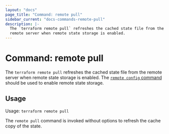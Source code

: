 ```yaml
---
layout: "docs"
page_title: "Command: remote pull"
sidebar_current: "docs-commands-remote-pull"
description: |-
  The `terraform remote pull` refreshes the cached state file from the
  remote server when remote state storage is enabled.
---
```


# Command: remote pull

The `terraform remote pull` refreshes the cached state file from the
remote server when remote state storage is enabled. The [`remote config`
command](/docs/commands/remote-config.html) should be used to enable
remote state storage.

## Usage

Usage: `terraform remote pull`

The `remote pull` command is invoked without options to refresh the
cache copy of the state.
